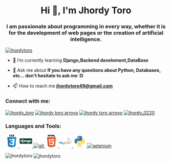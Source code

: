 <h1 align="center">Hi 👋, I'm Jhordy Toro</h1>
<h3 align="center">I am passionate about programming in every way, whether it is for the development of web pages or the creation of artificial intelligence.</h3>

<p align="left"> <a href="https://github.com/ryo-ma/github-profile-trophy"><img src="https://github-profile-trophy.vercel.app/?username=jhordytoro" alt="jhordytoro" /></a> </p>

- 🌱 I’m currently learning **Django,Backend develoment,DataBase**

- 💬 Ask me about **If you have any questions about Python, Databases, etc... don't hesitate to ask me :D**

- 📫 How to reach me **jhordytoro49@gmail.com**

<h3 align="left">Connect with me:</h3>
<p align="left">
<a href="https://twitter.com/jhordy_toro" target="blank"><img align="center" src="https://raw.githubusercontent.com/rahuldkjain/github-profile-readme-generator/master/src/images/icons/Social/twitter.svg" alt="jhordy_toro" height="30" width="40" /></a>
<a href="https://linkedin.com/in/jhordy toro arroyo" target="blank"><img align="center" src="https://raw.githubusercontent.com/rahuldkjain/github-profile-readme-generator/master/src/images/icons/Social/linked-in-alt.svg" alt="jhordy toro arroyo" height="30" width="40" /></a>
<a href="https://fb.com/jhordy toro arroyo" target="blank"><img align="center" src="https://raw.githubusercontent.com/rahuldkjain/github-profile-readme-generator/master/src/images/icons/Social/facebook.svg" alt="jhordy toro arroyo" height="30" width="40" /></a>
<a href="https://instagram.com/jhordy_0220" target="blank"><img align="center" src="https://raw.githubusercontent.com/rahuldkjain/github-profile-readme-generator/master/src/images/icons/Social/instagram.svg" alt="jhordy_0220" height="30" width="40" /></a>
</p>

<h3 align="left">Languages and Tools:</h3>
<p align="left"> <a href="https://www.w3schools.com/css/" target="_blank" rel="noreferrer"> <img src="https://raw.githubusercontent.com/devicons/devicon/master/icons/css3/css3-original-wordmark.svg" alt="css3" width="40" height="40"/> </a> <a href="https://www.djangoproject.com/" target="_blank" rel="noreferrer"> <img src="https://raw.githubusercontent.com/devicons/devicon/master/icons/django/django-original.svg" alt="django" width="40" height="40"/> </a> <a href="https://git-scm.com/" target="_blank" rel="noreferrer"> <img src="https://www.vectorlogo.zone/logos/git-scm/git-scm-icon.svg" alt="git" width="40" height="40"/> </a> <a href="https://www.w3.org/html/" target="_blank" rel="noreferrer"> <img src="https://raw.githubusercontent.com/devicons/devicon/master/icons/html5/html5-original-wordmark.svg" alt="html5" width="40" height="40"/> </a> <a href="https://www.mysql.com/" target="_blank" rel="noreferrer"> <img src="https://raw.githubusercontent.com/devicons/devicon/master/icons/mysql/mysql-original-wordmark.svg" alt="mysql" width="40" height="40"/> </a> <a href="https://www.python.org" target="_blank" rel="noreferrer"> <img src="https://raw.githubusercontent.com/devicons/devicon/master/icons/python/python-original.svg" alt="python" width="40" height="40"/> </a> <a href="https://www.selenium.dev" target="_blank" rel="noreferrer"> <img src="https://raw.githubusercontent.com/detain/svg-logos/780f25886640cef088af994181646db2f6b1a3f8/svg/selenium-logo.svg" alt="selenium" width="40" height="40"/> </a> </p>

<p><img align="left" src="https://github-readme-stats.vercel.app/api/top-langs?username=jhordytoro&show_icons=true&locale=en&layout=compact" alt="jhordytoro" /></p>

<p>&nbsp;<img align="center" src="https://github-readme-stats.vercel.app/api?username=jhordytoro&show_icons=true&locale=en" alt="jhordytoro" /></p>
